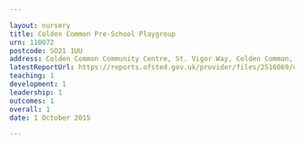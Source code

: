 ```yaml
---

layout: nursery
title: Colden Common Pre-School Playgroup
urn: 110072
postcode: SO21 1UU
address: Colden Common Community Centre, St. Vigor Way, Colden Common, WINCHESTER, Hampshire, SO21 1UU
latestReportUrl: https://reports.ofsted.gov.uk/provider/files/2516069/urn/110072.pdf
teaching: 1
development: 1
leadership: 1
outcomes: 1
overall: 1
date: 1 October 2015

---
```

